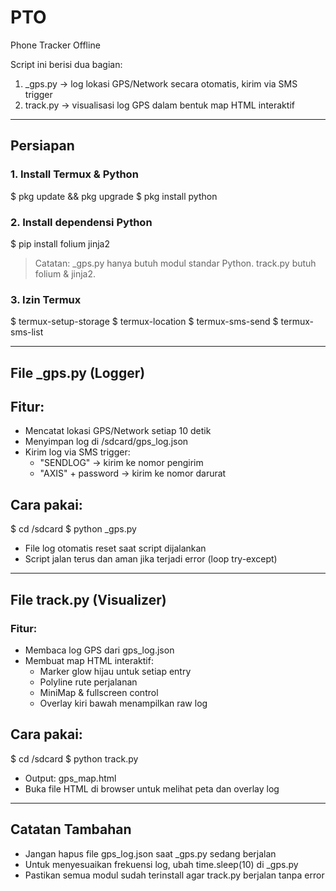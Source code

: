 # PTO
Phone Tracker Offline

Script ini berisi dua bagian:
1. _gps.py   → log lokasi GPS/Network secara otomatis, kirim via SMS trigger
2. track.py  → visualisasi log GPS dalam bentuk map HTML interaktif

----------------------------------------

## Persiapan

### 1. Install Termux & Python
$ pkg update && pkg upgrade
$ pkg install python

### 2. Install dependensi Python
$ pip install folium jinja2

> Catatan: _gps.py hanya butuh modul standar Python. track.py butuh folium & jinja2.

### 3. Izin Termux
$ termux-setup-storage
$ termux-location
$ termux-sms-send
$ termux-sms-list

----------------------------------------

## File _gps.py (Logger)

## Fitur:
- Mencatat lokasi GPS/Network setiap 10 detik
- Menyimpan log di /sdcard/gps_log.json
- Kirim log via SMS trigger:
    - "SENDLOG" → kirim ke nomor pengirim
    - "AXIS" + password → kirim ke nomor darurat

## Cara pakai:
$ cd /sdcard
$ python _gps.py

- File log otomatis reset saat script dijalankan
- Script jalan terus dan aman jika terjadi error (loop try-except)

----------------------------------------

## File track.py (Visualizer)

### Fitur:
- Membaca log GPS dari gps_log.json
- Membuat map HTML interaktif:
    - Marker glow hijau untuk setiap entry
    - Polyline rute perjalanan
    - MiniMap & fullscreen control
    - Overlay kiri bawah menampilkan raw log

## Cara pakai:
$ cd /sdcard
$ python track.py

- Output: gps_map.html
- Buka file HTML di browser untuk melihat peta dan overlay log

----------------------------------------

## Catatan Tambahan

- Jangan hapus file gps_log.json saat _gps.py sedang berjalan
- Untuk menyesuaikan frekuensi log, ubah time.sleep(10) di _gps.py
- Pastikan semua modul sudah terinstall agar track.py berjalan tanpa error
